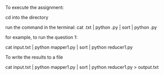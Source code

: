 To execute the assignment:

cd into the directory

run the command in the terminal:
	cat <filename>.txt | python <mapper>.py | sort | python <reducer>.py 

for example, to run the question 1:

cat input.txt | python mapper1.py | sort | python reducer1.py

To write the results to a file

cat input.txt | python mapper1.py | sort | python reducer1.py > output.txt